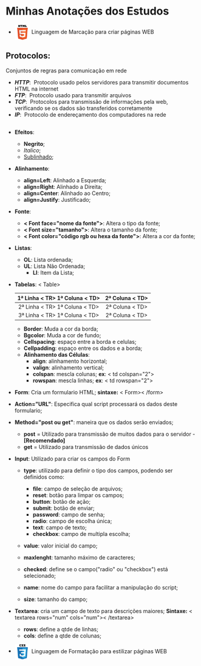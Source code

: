 # Minhas Anotações dos Estudos

- <img src="https://raw.githubusercontent.com/devicons/devicon/master/icons/html5/html5-original-wordmark.svg" alt="HTML5" title="HTML5" style="max-width: 100%;" width="40" height="40" align="center"> Linguagem de Marcação para criar páginas WEB

<h2>Protocolos:</h2>

Conjuntos de regras para comunicação em rede<br>

- **<i>HTTP</i>**: &nbsp;Protocolo usado pelos servidores para transmitir documentos HTML na internet
- **<i>FTP</i>**: &nbsp;Protocolo usado para transmitir arquivos
- **<i>TCP</i>**: &nbsp;Protocolos para transmissão de informações pela web, verificando se os dados são transferidos corretamente
- **<i>IP</i>**: &nbsp;Protocolo de endereçamento dos computadores na rede

##

- **Efeitos**:
  - **Negrito**;
  - <i>Italico</i>;
  - <ins>Sublinhado</ins>;

- **Alinhamento**:
  - **align=Left**: Alinhado a Esquerda;
  - **align=Right**: Alinhado a Direita;
  - **align=Center**: Alinhado ao Centro;
  - **align=Justify**: Justificado;
  
- **Fonte**:
  - **< Font face="nome da fonte">**: Altera o tipo da fonte;
  - **< Font size="tamanho">**: Altera o tamanho da fonte;
  - **< Font color="código rgb ou hexa da fonte">**: Altera a cor da fonte;

- **Listas**:
  - **OL**: Lista ordenada;
  - **UL**: Lista Não Ordenada;
    - **LI**: Item da Lista;

- **Tabelas**: < Table>

    1ª Linha < TR> 1ª Coluna < TD> | 2ª Coluna < TD> |
    :---------: | :------: | 
    2ª Linha < TR> 1ª Coluna < TD> | 2ª Coluna < TD> |
    3ª Linha < TR> 1ª Coluna < TD> | 2ª Coluna < TD> |

    - **Border**: Muda a cor da borda;
    - **Bgcolor**: Muda a cor de fundo;
    - **Cellspacing**: espaço entre a borda e celulas;
    - **Cellpadding**: espaço entre os dados e a borda;
    - **Alinhamento das Células**:
      - **align**: alinhamento horizontal;
      - **valign**: alinhamento vertical;
      - **colspan**: mescla colunas; **ex**: < td colspan="2">
      - **rowspan**: mescla linhas; **ex**: < td rowspan="2">

- **Form**:  Cria um formulario HTML; **sintaxe:** < Form>< /form>
- **Action="URL"**: Especifica qual script processará os dados deste formulario;
- **Method="post ou get"**: maneira que os dados serão enviados;
	- **post** = Utilizado para transmissão de muitos dados para o servidor - **[Recomendado]**
	- **get** = Utilizado para transmissão de dados únicos
- **Input**: Utilizado para criar os campos do Form
    - **type**: utilizado para definir o tipo dos campos, podendo ser definidos como:
      - **file**: campo de seleção de arquivos;
      - **reset**: botão para limpar os campos;
      - **button**: botão de ação;
      - **submit**: botão de enviar;
      - **password**: campo de senha;
      - **radio**: campo de escolha única;
      - **text**: campo de texto;
      - **checkbox**: campo de multipla escolha;
		
    - **value**: valor inicial do campo;
    - **maxlenght**: tamanho máximo de caracteres;
    - **checked**: define se o campo("radio" ou "checkbox") está selecionado;
    - **name**: nome do campo para facilitar a manipulação do script;
    - **size**: tamanho do campo;
- **Textarea**: cria um campo de texto para descrições maiores; **Sintaxe:** < textarea rows="num" cols="num">< /textarea>
	- **rows**: define a qtde de linhas;
	- **cols**: define a qtde de colunas;


- <img src="https://raw.githubusercontent.com/devicons/devicon/master/icons/css3/css3-original-wordmark.svg" alt="CSS" title="CSS3" style="max-width: 100%;" width="40" height="40" align="center"> Linguagem de Formatação para estilizar páginas WEB
